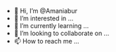 - 👋 Hi, I’m @Amaniabur
- 👀 I’m interested in ...
- 🌱 I’m currently learning ...
- 💞️ I’m looking to collaborate on ...
- 📫 How to reach me ...

<!---
Amaniabur/Amaniabur is a ✨ special ✨ repository because its `README.md` (this file) appears on your GitHub profile.
You can click the Preview link to take a look at your changes.
--->
